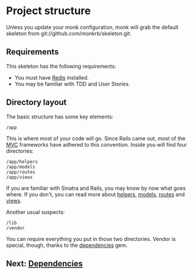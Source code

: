 Project structure
=================

Unless you update your monk configuration, monk will grab the default
skeleton from git://github.com/monkrb/skeleton.git.

Requirements
------------

This skeleton has the following requirements:

- You must have [Redis](/help/redis) installed.
- You may be familiar with TDD and User Stories.

Directory layout
----------------

The basic structure has some key elements:

    /app

This is where most of your code will go. Since Rails came out, most of the
[MVC](/help/model-view-controller) frameworks have adhered to this
convention. Inside you will find four directories:

    /app/helpers
    /app/models
    /app/routes
    /app/views

If you are familiar with Sinatra and Rails, you may know by
now what goes where. If you don't, you can read more about
[helpers](/structure/helpers), [models](/structure/models), [routes](/structure/routes)
and [views](/structure/views).

Another usual suspects:

    /lib
    /vendor

You can require everything you put in those two directories. Vendor is
special, though, thanks to the [dependencies](/help/vendor-everything) gem.

Next: [Dependencies](/dependencies)
-----------------------------------
